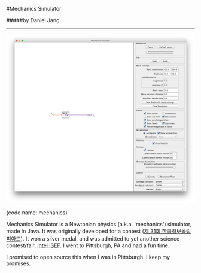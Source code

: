 #Mechanics Simulator

#####by Daniel Jang

-----------

![screenshot!](screenshot.png)

(code name: mechanics)

Mechanics Simulator is a Newtonian physics (a.k.a. 'mechanics') simulator, made in Java. It was originally developed for a contest ([제 31회 한국정보올림피아드](https://www.digitalculture.or.kr/sub06/InfoOlympiad.do)). It won a silver medal, and was admitted to yet another science contest/fair, [Intel ISEF](https://student.societyforscience.org/intel-isef). I went to Pittsburgh, PA and had a fun time.

I promised to open source this when I was in Pittsburgh. I keep my promises.